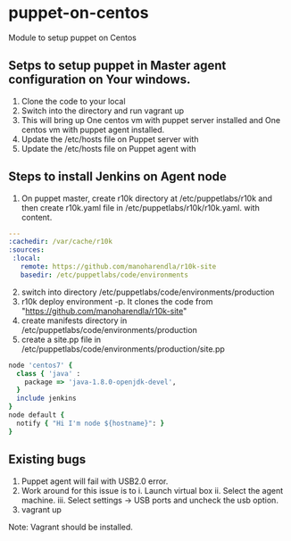 # puppet-on-centos
Module to setup puppet on Centos

## Setps to setup puppet in Master agent configuration on Your windows.
1. Clone the code to your local
2. Switch into the directory and run vagrant up 
3. This will bring up One centos vm with puppet server installed and One centos vm with puppet agent installed.
4. Update the /etc/hosts file on Puppet server with <Ip address of puppet server> <FQDN> <puppet as alias name>
5. Update the /etc/hosts file on Puppet agent with <IP address of puppet server> <puppet as alias name>

## Steps to install Jenkins on Agent node
1. On puppet master, create r10k directory at /etc/puppetlabs/r10k and then create r10k.yaml file in /etc/puppetlabs/r10k/r10k.yaml. 
 with content.
 
 ```yaml
 ---
:cachedir: /var/cache/r10k
:sources:
  :local:
    remote: https://github.com/manoharendla/r10k-site
    basedir: /etc/puppetlabs/code/environments
```
2. switch into directory /etc/puppetlabs/code/environments/production
3. r10k deploy environment -p. It clones the code from  "https://github.com/manoharendla/r10k-site"
4. create manifests directory in /etc/puppetlabs/code/environments/production
5. create a site.pp file in /etc/puppetlabs/code/environments/production/site.pp

```ruby
node 'centos7' {
  class { 'java' :
    package => 'java-1.8.0-openjdk-devel',
  }
  include jenkins
}
node default {
  notify { "Hi I'm node ${hostname}": }
}
```

## Existing bugs 
1. Puppet agent will fail with USB2.0 error.
2. Work around for this issue is to 
   i. Launch virtual box
  ii. Select the agent machine.
 iii. Select settings -> USB ports and uncheck the usb option.
3. vagrant up 

Note: Vagrant should be installed. 
